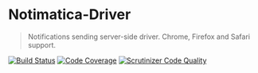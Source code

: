 # Notimatica-Driver
> Notifications sending server-side driver. Chrome, Firefox and Safari support.

[![Build Status](https://travis-ci.org/Notimatica/driver.svg?branch=master)](https://travis-ci.org/Notimatica/driver)
[![Code Coverage](https://scrutinizer-ci.com/g/Notimatica/driver/badges/coverage.png?b=master)](https://scrutinizer-ci.com/g/Notimatica/driver/?branch=master)
[![Scrutinizer Code Quality](https://scrutinizer-ci.com/g/Notimatica/driver/badges/quality-score.png?b=master)](https://scrutinizer-ci.com/g/Notimatica/driver/?branch=master)